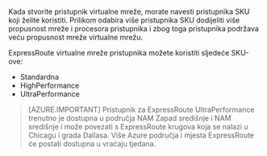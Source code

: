 Kada stvorite pristupnik virtualne mreže, morate navesti pristupnika SKU koji želite koristiti. Prilikom odabira više pristupnika SKU dodijeliti više propusnost mreže i procesora pristupnika i zbog toga pristupnika podržava veću propusnost mreže virtualne mrežu. 

ExpressRoute virtualne mreže pristupnika možete koristiti sljedeće SKU-ove: 

- Standardna
- HighPerformance
- UltraPerformance

>[AZURE.IMPORTANT] Pristupnik za ExpressRoute UltraPerformance trenutno je dostupna u područja NAM Zapad središnje i NAM središnje i može povezati s ExpressRoute krugova koja se nalazi u Chicagu i grada Dallasa. Više Azure područja i mjesta ExpressRoute će postati dostupna u vraćaju tjedana. 